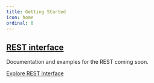```yaml
---
title: Getting Started
icon: home
ordinal: 0
---
```


## [REST interface](https://rest.bitcoin.com)

Documentation and examples for the REST coming soon.

[Explore REST Interface](https://rest.bitcoin.com)
